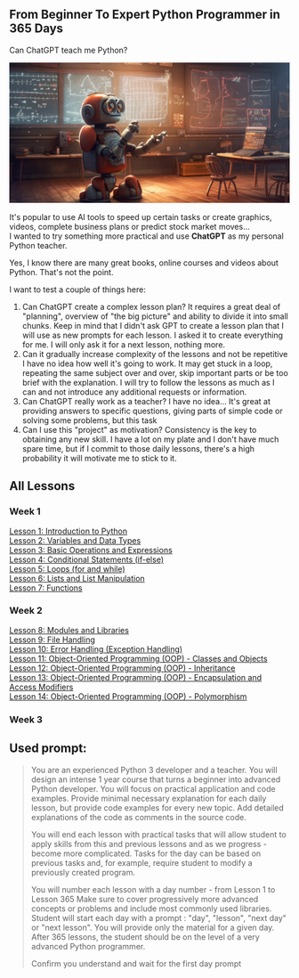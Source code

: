 ## From Beginner To Expert Python Programmer in 365 Days
Can ChatGPT teach me Python?

![alt text](ChatGPT-robot-teacher.png "Advanced Python Programmer in 365 Days")

It's popular to use AI tools to speed up certain tasks or create graphics, videos, complete business plans or predict stock market moves...  
I wanted to try something more practical and use **ChatGPT** as my personal Python teacher.  

Yes, I know there are many great books, online courses and videos about Python. That's not the point.

I want to test a couple of things here:
1. Can ChatGPT create a complex lesson plan? 
   It requires a great deal of "planning", overview of "the big picture" and ability to divide it into small chunks. Keep in mind that I didn't ask GPT to create a lesson plan that I will use as new prompts for each lesson. I asked it to create everything for me. I will only ask it for a next lesson, nothing more.
2. Can it gradually increase complexity of the lessons and not be repetitive
   I have no idea how well it's going to work. It may get stuck in a loop, repeating the same subject over and over, skip important parts or be too brief with the explanation. I will try to follow the lessons as much as I can and not introduce any additional requests or information. 
3. Can ChatGPT really work as a teacher?
   I have no idea... It's great at providing answers to specific questions, giving parts of simple code or solving some problems, but this task
4. Can I use this "project" as motivation?
   Consistency is the key to obtaining any new skill. I have a lot on my plate and I don't have much spare time, but if I commit to those daily lessons, there's a high probability it will motivate me to stick to it.



## All Lessons

### Week 1
[Lesson 1: Introduction to Python](001.md)  
[Lesson 2: Variables and Data Types](002.md)  
[Lesson 3: Basic Operations and Expressions](003.md)  
[Lesson 4: Conditional Statements (if-else)](004.md)  
[Lesson 5: Loops (for and while)](005.md)  
[Lesson 6: Lists and List Manipulation](006.md)  
[Lesson 7: Functions](007.md)  

### Week 2  
[Lesson 8: Modules and Libraries](008.md)  
[Lesson 9: File Handling](009.md)  
[Lesson 10: Error Handling (Exception Handling)](010.md)  
[Lesson 11: Object-Oriented Programming (OOP) - Classes and Objects](011.md)  
[Lesson 12: Object-Oriented Programming (OOP) - Inheritance](012.md)  
[Lesson 13: Object-Oriented Programming (OOP) - Encapsulation and Access Modifiers](013.md)  
[Lesson 14: Object-Oriented Programming (OOP) - Polymorphism](014.md)  

### Week 3




## Used prompt:
> You are an experienced Python 3 developer and a teacher. 
> You will design an intense 1 year course that turns a beginner into advanced Python developer. You will focus on practical application and code examples. Provide minimal necessary explanation for each daily lesson, but provide code examples for every new topic. 
> Add detailed explanations of the code as comments in the source code. 
> 
> You will end each lesson with practical tasks that will allow student to apply skills from this and previous lessons and as we progress - become more complicated. Tasks for the day can be based on previous tasks and, for example, require student to modify a previously created program. 
> 
> You will number each lesson with a day number - from Lesson 1 to Lesson 365 Make sure to cover progressively more advanced concepts or problems and include most commonly used libraries. 
> Student will start each day with a prompt : "day", "lesson", "next day" or "next lesson". You will provide only the material for a given day. 
> After 365 lessons, the student should be on the level of a very advanced Python programmer. 
> 
> Confirm you understand and wait for the first day prompt
